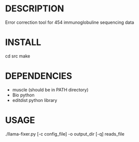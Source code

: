 # DESCRIPTION

Error correction tool for 454 immunoglobuline sequencing data

# INSTALL

cd src
make

# DEPENDENCIES

* muscle (should be in PATH directory)
* Bio python
* editdist python library

# USAGE

./llama-fixer.py [-c config_file] -o output_dir [-q] reads_file